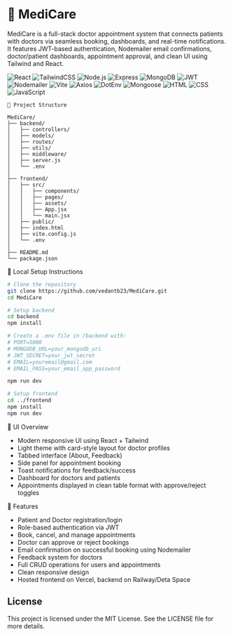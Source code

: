 # 🏥 MediCare

MediCare is a full-stack doctor appointment system that connects patients with doctors via seamless booking, dashboards, and real-time notifications. It features JWT-based authentication, Nodemailer email confirmations, doctor/patient dashboards, appointment approval, and clean UI using Tailwind and React.

![React](https://img.shields.io/badge/React-61DAFB?style=flat&logo=react&logoColor=black)
![TailwindCSS](https://img.shields.io/badge/TailwindCSS-06B6D4?style=flat&logo=tailwindcss&logoColor=white)
![Node.js](https://img.shields.io/badge/Node.js-339933?style=flat&logo=node.js&logoColor=white)
![Express](https://img.shields.io/badge/Express.js-000000?style=flat&logo=express&logoColor=white)
![MongoDB](https://img.shields.io/badge/MongoDB-47A248?style=flat&logo=mongodb&logoColor=white)
![JWT](https://img.shields.io/badge/JWT-000000?style=flat&logo=jsonwebtokens&logoColor=white)
![Nodemailer](https://img.shields.io/badge/Nodemailer-EA4335?style=flat&logo=gmail&logoColor=white)
![Vite](https://img.shields.io/badge/Vite-646CFF?style=flat&logo=vite&logoColor=white)
![Axios](https://img.shields.io/badge/Axios-5A29E4?style=flat&logo=axios&logoColor=white)
![DotEnv](https://img.shields.io/badge/.env-8DD6F9?style=flat&logo=dotenv&logoColor=black)
![Mongoose](https://img.shields.io/badge/Mongoose-AA2929?style=flat&logo=mongoose&logoColor=white)
![HTML](https://img.shields.io/badge/HTML-F16529?style=flat&logo=html5&logoColor=white)
![CSS](https://img.shields.io/badge/CSS-264DE4?style=flat&logo=css3&logoColor=white)
![JavaScript](https://img.shields.io/badge/JavaScript-F7DF1E?style=flat&logo=javascript&logoColor=black)

```
📁 Project Structure

MediCare/
├── backend/
│   ├── controllers/
│   ├── models/
│   ├── routes/
│   ├── utils/
│   ├── middleware/
│   ├── server.js
│   └── .env
│
├── frontend/
│   ├── src/
│   │   ├── components/
│   │   ├── pages/
│   │   ├── assets/
│   │   ├── App.jsx
│   │   └── main.jsx
│   ├── public/
│   ├── index.html
│   ├── vite.config.js
│   └── .env
│
├── README.md
└── package.json
```

🧪 Local Setup Instructions

```bash
# Clone the repository
git clone https://github.com/vedantb23/MediCare.git
cd MediCare

# Setup backend
cd backend
npm install

# Create a .env file in /backend with:
# PORT=5000
# MONGODB_URL=your_mongodb_uri
# JWT_SECRET=your_jwt_secret
# EMAIL=youremail@gmail.com
# EMAIL_PASS=your_email_app_password

npm run dev

# Setup frontend
cd ../frontend
npm install
npm run dev
```

📱 UI Overview

- Modern responsive UI using React + Tailwind
- Light theme with card-style layout for doctor profiles
- Tabbed interface (About, Feedback)
- Side panel for appointment booking
- Toast notifications for feedback/success
- Dashboard for doctors and patients
- Appointments displayed in clean table format with approve/reject toggles

🧰 Features

- Patient and Doctor registration/login
- Role-based authentication via JWT
- Book, cancel, and manage appointments
- Doctor can approve or reject bookings
- Email confirmation on successful booking using Nodemailer
- Feedback system for doctors
- Full CRUD operations for users and appointments
- Clean responsive design
- Hosted frontend on Vercel, backend on Railway/Deta Space

## License

This project is licensed under the MIT License. See the LICENSE file for more details.